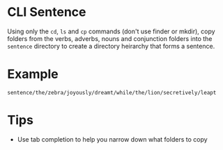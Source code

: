 # CLI Sentence
Using only the `cd`, `ls` and `cp` commands (don't use finder or mkdir), copy folders from the verbs, adverbs, nouns and conjunction folders into the `sentence` directory to create a directory heirarchy that forms a sentence.

# Example
`sentence/the/zebra/joyously/dreamt/while/the/lion/secretively/leapt`

# Tips
* Use tab completion to help you narrow down what folders to copy
